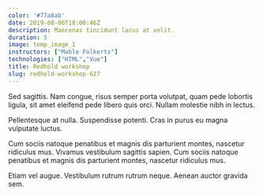 ```yaml
---
color: '#77a8ab'
date: 2019-08-06T18:00:46Z
description: Maecenas tincidunt lacus at velit.
duration: 5
image: temp_image_1
instructors: ["Mable Folkerts"]
technologies: ["HTML","Vue"]
title: Redhold workshop
slug: redhold-workshop-627
---
```

Sed sagittis. Nam congue, risus semper porta volutpat, quam pede lobortis ligula, sit amet eleifend pede libero quis orci. Nullam molestie nibh in lectus.

Pellentesque at nulla. Suspendisse potenti. Cras in purus eu magna vulputate luctus.

Cum sociis natoque penatibus et magnis dis parturient montes, nascetur ridiculus mus. Vivamus vestibulum sagittis sapien. Cum sociis natoque penatibus et magnis dis parturient montes, nascetur ridiculus mus.

Etiam vel augue. Vestibulum rutrum rutrum neque. Aenean auctor gravida sem.
